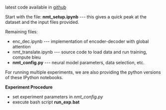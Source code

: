 latest code available in [github](https://github.com/0xSameer/chainer-code/tree/nmt)

Start with the file:
**nmt_setup.ipynb** --- this gives a quick peak at the dataset and the input files provided.

Remaining files:
- enc_dec.ipynb       --- implementation of encoder-decoder with global attention
- nmt_translate.ipynb --- source code to load data and run training, compute bleu
- **nmt_config.py**       --- neural model parameters, data selection, etc.

For running multiple experiments, we are also providing the python versions of these IPython notebooks.

**Experiment Procedure**
- set experiment parameters in *nmt_config.py*
- execute bash script **run_exp.bat**



